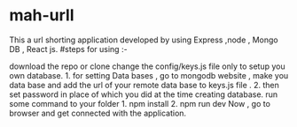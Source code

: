 # mah-urll
This a url shorting application developed by using Express ,node , Mongo DB , React js.
#steps for using :-

download the repo or clone
change the config/keys.js file only to setup you own database. 1. for setting Data bases , go to mongodb website , make you data base and add the url of your remote data base to keys.js file . 2. then set password in place of which you did at the time creating database.
run some command to your folder 1. npm install 2. npm run dev
Now , go to browser and get connected with the application.
